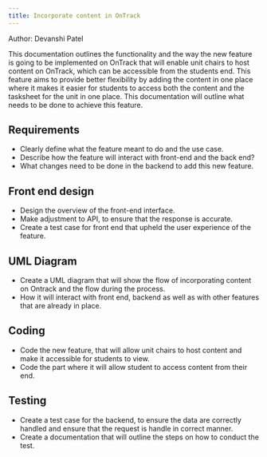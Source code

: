 ```yaml
---
title: Incorporate content in OnTrack
---
```


Author: Devanshi Patel

This documentation outlines the functionality and the way the new feature is
going to be implemented on OnTrack that will enable unit chairs to host content
on OnTrack, which can be accessible from the students end. This feature aims to
provide better flexibility by adding the content in one place where it makes it
easier for students to access both the content and the tasksheet for the unit in
one place. This documentation will outline what needs to be done to achieve this
feature.

## Requirements

- Clearly define what the feature meant to do and the use case.
- Describe how the feature will interact with front-end and the back end?
- What changes need to be done in the backend to add this new feature.

## Front end design

- Design the overview of the front-end interface.
- Make adjustment to API, to ensure that the response is accurate.
- Create a test case for front end that upheld the user experience of the feature.

## UML Diagram

- Create a UML diagram that will show the flow of incorporating content on
  Ontrack and the flow during the process.
- How it will interact with front end, backend as well as with other features
  that are already in place.

## Coding

- Code the new feature, that will allow unit chairs to host content and make it
  accessible for students to view.
- Code the part where it will allow student to access content from their end.

## Testing

- Create a test case for the backend, to ensure the data are correctly handled
  and ensure that the request is handle in correct manner.
- Create a documentation that will outline the steps on how to conduct the test.
